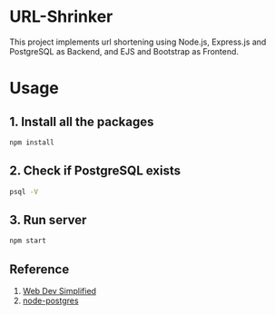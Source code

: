 # URL-Shrinker

This project implements url shortening using Node.js, Express.js and PostgreSQL as Backend, and EJS and Bootstrap as Frontend.

# Usage

## 1. Install all the packages

```bash
npm install
```

## 2. Check if PostgreSQL exists

``` bash
psql -V
```

## 3. Run server

```bash
npm start
```

## Reference

1. [Web Dev Simplified](https://www.youtube.com/watch?v=SLpUKAGnm-g)
2. [node-postgres](https://node-postgres.com/)
